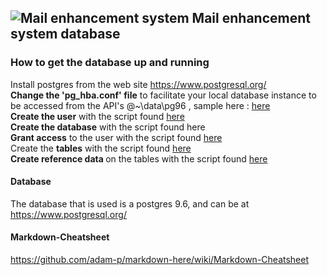 ##  ![Mail enhancement system](https://github.com/roachmanza/MailEnhancement/blob/master/Client_website_cdn/content/img/MailIcon64.png "Mail enhancement system") Mail enhancement system database

### How to get the database up and running
Install postgres from the web site <a href="https://www.postgresql.org/">https://www.postgresql.org/</a><br/>
<b>Change the 'pg_hba.conf' file</b> to facilitate your local database instance to be accessed from the API's @~\data\pg96 , sample here : <a href="https://github.com/roachmanza/MailEnhancement/blob/master/Database/PostGres/pg_hba.conf">here</a><br/>
<b>Create the user</b> with the script found <a href="https://github.com/roachmanza/MailEnhancement/blob/master/Database/PostGres/0_Create_User.sql">here</a><br/>
<b>Create the database</b> with the script found <a ref="https://github.com/roachmanza/MailEnhancement/blob/master/Database/PostGres/1_Create_Database.sql">here</a><br/>
<b>Grant access</b> to the user with the script found <a href="https://github.com/roachmanza/MailEnhancement/blob/master/Database/PostGres/2_GrantAccess.sql">here</a><br/>
Create the <b>tables</b> with the script found <a href="https://github.com/roachmanza/MailEnhancement/blob/master/Database/PostGres/3_Create_Tables.sql">here</a><br/>
<b>Create reference data </b> on the tables with the script found <a href="https://github.com/roachmanza/MailEnhancement/blob/master/Database/PostGres/3_Create_BaseValues.sql">here</a><br/>

#### Database
The database that is used is a postgres 9.6, and can be at <a href="https://www.postgresql.org/">https://www.postgresql.org/</a>

#### Markdown-Cheatsheet
<a href="https://github.com/adam-p/markdown-here/wiki/Markdown-Cheatsheet">https://github.com/adam-p/markdown-here/wiki/Markdown-Cheatsheet</a>











